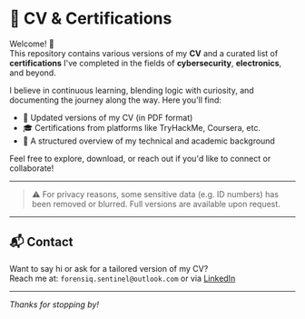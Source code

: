 # 📄 CV & Certifications

Welcome! 👋  
This repository contains various versions of my **CV** and a curated list of **certifications** I've completed in the fields of **cybersecurity**, **electronics**, and beyond.

I believe in continuous learning, blending logic with curiosity, and documenting the journey along the way. Here you'll find:

- 📌 Updated versions of my CV (in PDF format)
- 🎓 Certifications from platforms like TryHackMe, Coursera, etc.
- 📁 A structured overview of my technical and academic background

Feel free to explore, download, or reach out if you'd like to connect or collaborate!

---

> ⚠️ For privacy reasons, some sensitive data (e.g. ID numbers) has been removed or blurred. Full versions are available upon request.

---

## 📬 Contact

Want to say hi or ask for a tailored version of my CV?  
Reach me at: `forensiq.sentinel@outlook.com` or via [LinkedIn](www.linkedin.com/in/dragos-cia5)

---

_Thanks for stopping by!_
